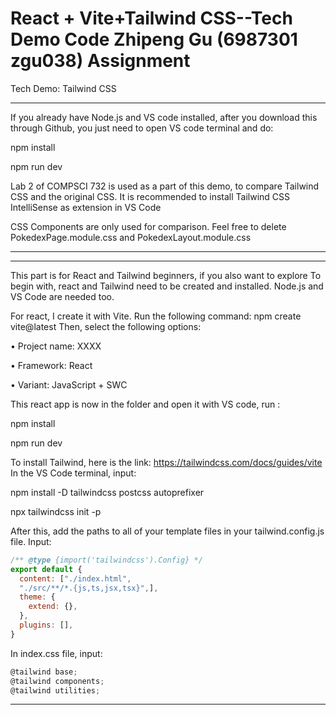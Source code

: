 # React + Vite+Tailwind CSS--Tech Demo Code          Zhipeng Gu (6987301  zgu038) Assignment

Tech Demo: Tailwind CSS

***
If you already have Node.js and VS code installed, after you download this through Github, you just need to open 
VS code terminal and do:

npm install

npm run dev

Lab 2 of COMPSCI 732 is used as a part of this demo, to compare Tailwind CSS and the original CSS.
It is recommended to install Tailwind CSS IntelliSense as extension in VS Code

CSS Components are only used for comparison. Feel free to delete PokedexPage.module.css and PokedexLayout.module.css
***

***
This part is for React and Tailwind beginners, if you also want to explore
To begin with, react and Tailwind need to be created and installed. Node.js and VS Code are needed too.

For react, I create it with Vite. Run the following command: npm create vite@latest 
Then, select the following options:

•	Project name: XXXX 

•	Framework: React

•	Variant: JavaScript + SWC

This react app is now in the folder and open it with VS code, run :

npm install

npm run dev


To install Tailwind, here is the link: https://tailwindcss.com/docs/guides/vite  In the VS Code terminal, input:

npm install -D tailwindcss postcss autoprefixer

npx tailwindcss init -p

After this, add the paths to all of your template files in your tailwind.config.js file. Input:

```javascript
/** @type {import('tailwindcss').Config} */
export default {
  content: ["./index.html",
  "./src/**/*.{js,ts,jsx,tsx}",],
  theme: {
    extend: {},
  },
  plugins: [],
}
```

In index.css file, input: 
```javascript
@tailwind base;
@tailwind components;
@tailwind utilities;

```
***

